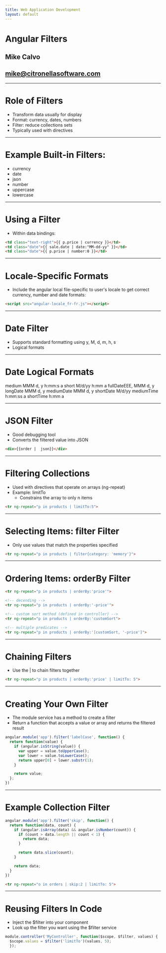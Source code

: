 ```yaml
---
title: Web Application Development
layout: default
---
```


# Angular Filters
## Mike Calvo
## mike@citronellasoftware.com

---

# Role of Filters
- Transform data usually for display
- Format: currency, dates, numbers
- Filter: reduce collections sets
- Typically used with directives

---
# Example Built-in Filters:
- currency
- date
- json
- number
- uppercase
- lowercase

---
# Using a Filter
- Within data bindings:

``` html
<td class="text-right">{{ p.price | currency }}</td>
<td class="date">{{ sale.date | date:"MM-dd-yy" }}</td>
<td class="date">{{ p.price | number:0 }}</td>
```

---
# Locale-Specific Formats
- Include the angular local file-specific to user's locale to get correct currency, number and date formats:

``` html
<script src="angular-locale_fr-fr.js"></script>
```

---
# Date Filter
- Supports standard formatting using y, M, d, m, h, s
- Logical formats

---
# Date Logical Formats
medium MMM d, y h:mm:s a
short M/d/yy h:mm a
fullDateEEE, MMM d, y
longDate MMM d, y
mediumDate MMM d, y
shortDate M/d/yy
mediumTime h:mm:ss a
shortTime h:mm a

---
# JSON Filter
- Good debugging tool
- Converts the filtered value into JSON

``` html
<div>{{order |  json}}</div>
```

---
# Filtering Collections
- Used with directives that operate on arrays (ng-repeat)
- Example: limitTo
  - Constrains the array to only n items

``` html
<tr ng-repeat="p in products | limitTo:5">
```

---
# Selecting Items: filter Filter
- Only use values that match the properties specified

``` html
<tr ng-repeat="p in products | filter{category: 'memory'}">
```

---
# Ordering Items: orderBy Filter

``` html
<tr ng-repeat="p in products | orderBy:'price'">

<!-- decending -->
<tr ng-repeat="p in products | orderBy:'-price'">

<!-- custom sort method (defined in controller) -->
<tr ng-repeat="p in products | orderBy:'customSort">

<!-- multiple predicates -->
<tr ng-repeat="p in products | orderBy:'[customSort, '-price']">
```

---
# Chaining Filters
- Use the | to chain filters together

``` html
<tr ng-repeat="p in products | orderBy:'price' | limitTo: 5">
```

---
# Creating Your Own Filter
- The module service has a method to create a filter
- Return a function that accepts a value or array and returns the filtered result

``` javascript
angular.module('app').filter('labelCase', function() {
  return function(value) {
    if (angular.isString(value)) {
      var upper = value.toUpperCase();
      var lower = value.toLowerCase();
      return upper[0] + lower.substr(1);
    }

    return value;
  };
})
```

---
# Example Collection Filter

``` javascript
angular.module('app').filter('skip', function() {
  return function(data, count) {
    if (angular.isArray(data) && angular.isNumber(count)) {
      if (count > data.length || count < 1) {
        return data;
      }

      return data.slice(count);
    }

    return data;
  }
})
```

``` html
<tr ng-repeat="o in orders | skip:2 | limitTo: 5">
```

---
# Reusing Filters In Code
- Inject the $filter into your component
- Look up the filter you want using the $filter service

``` javascript
module.controller('MyController', function($scope, $filter, values) {
  $scope.values = $filter('limitTo')(values, 5);
  });
```
